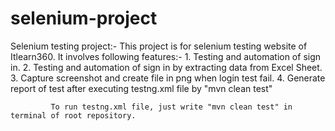 # selenium-project
Selenium testing project:-
             This project is for selenium testing website of Itlearn360. It involves following features:-
             1. Testing and automation of sign in.
             2. Testing and automation of sign in by extracting data from Excel Sheet.
             3. Capture screenshot and create file in png when login test fail.
             4. Generate report of test after executing testng.xml file by "mvn clean test"

             To run testng.xml file, just write "mvn clean test" in terminal of root repository. 
             
